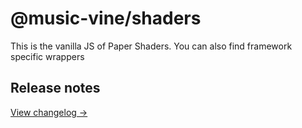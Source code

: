 # @music-vine/shaders

This is the vanilla JS of Paper Shaders. You can also find framework specific wrappers

## Release notes

[View changelog →](https://github.com/music-vine/shaders/blob/main/CHANGELOG.md)
